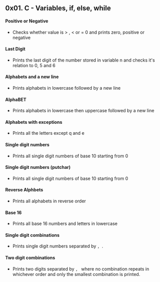 ## 0x01. C - Variables, if, else, while

#### Positive or Negative
- Checks whether value is > , < or = 0 and prints zero, positive or negative

#### Last Digit
- Prints the last digit of the number stored in variable n and checks it's relation to 0, 5 and 6

#### Alphabets and a new line
- Prints alphabets in lowercase followed by a new line

#### AlphaBET
- Prints alphabets in lowercase then uppercase followed by a new line

#### Alphabets with exceptions
- Prints all the letters except q and e

#### Single digit numbers
- Prints all single digit numbers of base 10 starting from 0

#### Single digit numbers (putchar)
- Prints all single digit numbers of base 10 starting from 0

#### Reverse Alphbets
- Prints all alphabets in reverse order

#### Base 16
- Prints all base 16 numbers and letters in lowercase

#### Single digit combinations
- Prints single digit numbers separated by `, `.

#### Two digit combinations
- Prints two digits separated by `, ` where no combination repeats in whichever order and only the smallest combination is printed.
